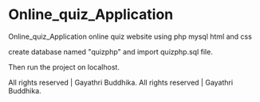 # Online_quiz_Application
Online_quiz_Application
online quiz website using php mysql html and css

create database named "quizphp" and import quizphp.sql file.

Then run the project on localhost.

All rights reserved | Gayathri Buddhika.
All rights reserved | Gayathri Buddhika.
